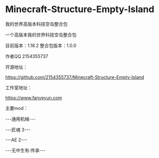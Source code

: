 # Minecraft-Structure-Empty-Island
我的世界高版本科技空岛整合包

一个高版本我的世界科技空岛整合包

目前版本：1.18.2     整合包版本：1.0.0

作者QQ 2154355737

开源地址：

https://github.com/2154355737/Minecraft-Structure-Empty-Island

工作室地址：

https://www.fanyeyun.com

主要mod：

---通用机械---

---匠魂 3---

---AE 2---

---无中生有:传承---
